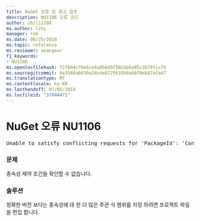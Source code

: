 ```yaml
---
title: NuGet 오류 및 경고 참조
description: NU1106 오류 코드
author: zhili1208
ms.author: lzhi
manager: rob
ms.date: 06/25/2018
ms.topic: reference
ms.reviewer: anangaur
f1_keywords:
- NU1106
ms.openlocfilehash: f27604c70e6ce4a0b6d97502ab6a05c36797ccf5
ms.sourcegitcommit: 8e3546ab630a24cde8725610b6a68f8eb87afa47
ms.translationtype: MT
ms.contentlocale: ko-KR
ms.lasthandoff: 07/05/2018
ms.locfileid: "37844471"
---
```

# <a name="nuget-error-nu1106"></a>NuGet 오류 NU1106

<pre>Unable to satisfy conflicting requests for 'PackageId': 'Conflict path' Framework: 'Target graph'</pre>

### <a name="issue"></a>문제
종속성 제약 조건을 확인할 수 없습니다.

### <a name="solution"></a>솔루션
정확한 버전 보다는 종속성에 대 한 더 많은 주관 식 범위를 지정 하려면 프로젝트 파일을 편집 합니다.